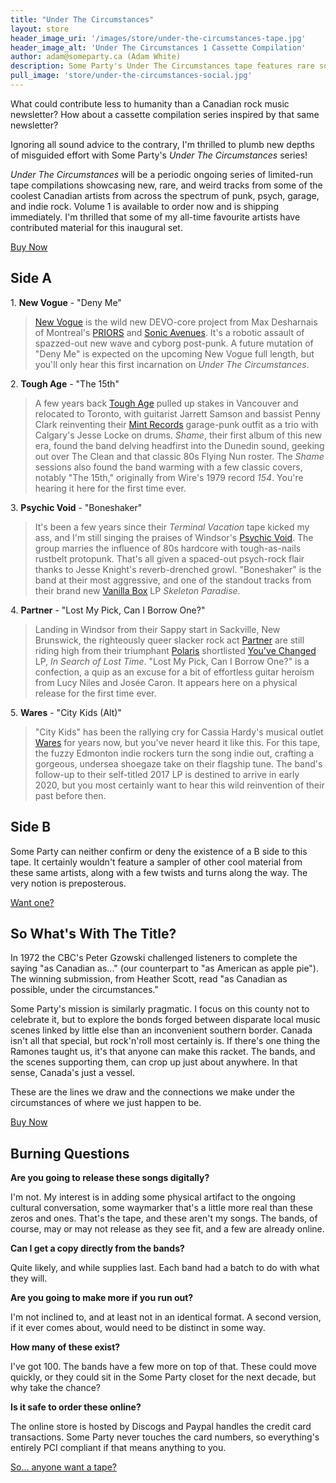 ```yaml
---
title: "Under The Circumstances"
layout: store
header_image_uri: '/images/store/under-the-circumstances-tape.jpg'
header_image_alt: 'Under The Circumstances 1 Cassette Compilation'
author: adam@someparty.ca (Adam White)
description: Some Party's Under The Circumstances tape features rare songs from Tough Age, Partner, Wares, Psychic Void, and New Vogue
pull_image: 'store/under-the-circumstances-social.jpg'
---
```


What could contribute less to humanity than a Canadian rock music newsletter? How about a cassette compilation series inspired by that same newsletter?

Ignoring all sound advice to the contrary, I'm thrilled to plumb new depths of misguided effort with Some Party's *Under The Circumstances* series!

*Under The Circumstances* will be a periodic ongoing series of limited-run tape compilations showcasing new, rare, and weird tracks from some of the coolest Canadian artists from across the spectrum of punk, psych, garage, and indie rock. Volume 1 is available to order now and is shipping immediately. I'm thrilled that some of my all-time favourite artists have contributed material for this inaugural set.

<div class="tc dib mv3">
 <a href="https://www.discogs.com/sell/item/1046858451" target="_blank" class="bn ttu link white bg-purple dim f4 ph4 pv3 lh-copy h2">Buy Now</a>
</div>

## Side A

<span>1.</span> **New Vogue** - "Deny Me"

>[New Vogue](https://newvogue.bandcamp.com) is the wild new DEVO-core project from Max Desharnais of Montreal's [PRIORS](https://priorsmtl.bandcamp.com/) and [Sonic Avenues](https://sonicavenues.bandcamp.com/). It's a robotic assault of spazzed-out new wave and cyborg post-punk. A future mutation of "Deny Me" is expected on the upcoming New Vogue full length, but you'll only hear this first incarnation on *Under The Circumstances*.

<span>2.</span> **Tough Age** - "The 15th"

>A few years back [Tough Age](https://tough-age.bandcamp.com/) pulled up stakes in Vancouver and relocated to Toronto, with guitarist Jarrett Samson and bassist Penny Clark reinventing their [Mint Records](http://www.mintrecs.com/) garage-punk outfit as a trio with Calgary's Jesse Locke on drums. *Shame*, their first album of this new era, found the band delving headfirst into the Dunedin sound, geeking out over The Clean and that classic 80s Flying Nun roster. The *Shame* sessions also found the band warming with a few classic covers, notably "The 15th," originally from Wire's 1979 record *154*. You're hearing it here for the first time ever.

<span>3.</span> **Psychic Void** - "Boneshaker"

>It's been a few years since their *Terminal Vacation* tape kicked my ass, and I'm still singing the praises of Windsor's [Psychic Void](https://psychicvoid.bandcamp.com). The group marries the influence of 80s hardcore with tough-as-nails rustbelt protopunk. That's all given a spaced-out psych-rock flair thanks to Jesse Knight's reverb-drenched growl. "Boneshaker" is the band at their most aggressive, and one of the standout tracks from their brand new [Vanilla Box](https://vanillabox.bandcamp.com/) LP *Skeleton Paradise*.

<span>4.</span> **Partner** - "Lost My Pick, Can I Borrow One?"

>Landing in Windsor from their Sappy start in Sackville, New Brunswick, the righteously queer slacker rock act [Partner](http://partnerband.tumblr.com/) are still riding high from their triumphant [Polaris](https://polarismusicprize.ca/) shortlisted [You've Changed](http://youvechangedrecords.com/) LP, *In Search of Lost Time*. "Lost My Pick, Can I Borrow One?" is a confection, a quip as an excuse for a bit of effortless guitar heroism from Lucy Niles and Josée Caron. It appears here on a physical release for the first time ever.

<span>5.</span> **Wares** - "City Kids (Alt)"

>"City Kids" has been the rallying cry for Cassia Hardy's musical outlet [Wares](https://wares.bandcamp.com) for years now, but you've never heard it like this. For this tape, the fuzzy Edmonton indie rockers turn the song indie out, crafting a gorgeous, undersea shoegaze take on their flagship tune. The band's follow-up to their self-titled 2017 LP is destined to arrive in early 2020, but you most certainly want to hear this wild reinvention of their past before then.

## Side B

Some Party can neither confirm or deny the existence of a B side to this tape. It certainly wouldn't feature a sampler of other cool material from these same artists, along with a few twists and turns along the way. The very notion is preposterous.

<div class="tc dib mv3">
 <a href="https://www.discogs.com/sell/item/1046858451" target="_blank" class="bn ttu link white bg-purple dim f4 ph4 pv3 lh-copy h2">Want one?</a>
</div>

## So What's With The Title?

In 1972 the CBC's Peter Gzowski challenged listeners to complete the saying "as Canadian as..." (our counterpart to "as American as apple pie"). The winning submission, from Heather Scott, read "as Canadian as possible, under the circumstances."

Some Party's mission is similarly pragmatic. I focus on this county not to celebrate it, but to explore the bonds forged between disparate local music scenes linked by little else than an inconvenient southern border. Canada isn't all that special, but rock'n'roll most certainly is. If there's one thing the Ramones taught us, it's that anyone can make this racket. The bands, and the scenes supporting them, can crop up just about anywhere. In that sense, Canada's just a vessel.

These are the lines we draw and the connections we make under the circumstances of where we just happen to be.

<div class="tc dib mv3">
 <a href="https://www.discogs.com/sell/item/1046858451" target="_blank" class="bn ttu link white bg-purple dim f4 ph4 pv3 lh-copy h2">Buy Now</a>
</div>

## Burning Questions

**Are you going to release these songs digitally?**

I'm not. My interest is in adding some physical artifact to the ongoing cultural conversation, some waymarker that's a little more real than these zeros and ones. That's the tape, and these aren't my songs. The bands, of course, may or may not release as they see fit, and a few are already online.

**Can I get a copy directly from the bands?**

Quite likely, and while supplies last. Each band had a batch to do with what they will.

**Are you going to make more if you run out?**

I'm not inclined to, and at least not in an identical format. A second version, if it ever comes about, would need to be distinct in some way.

**How many of these exist?**

I've got 100. The bands have a few more on top of that. These could move quickly, or they could sit in the Some Party closet for the next decade, but why take the chance?

**Is it safe to order these online?**

The online store is hosted by Discogs and Paypal handles the credit card transactions. Some Party never touches the card numbers, so everything's entirely PCI compliant if that means anything to you.

<div class="tc dib mv3">
 <a href="https://www.discogs.com/sell/item/1046858451" target="_blank" class="bn ttu link white bg-purple dim f4 ph4 pv3 lh-copy h2">So... anyone want a tape?</a>
</div>
